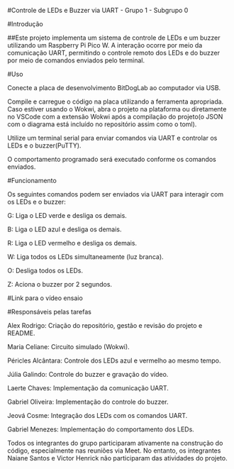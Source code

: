 #Controle de LEDs e Buzzer via UART - Grupo 1 - Subgrupo 0

#Introdução

##Este projeto implementa um sistema de controle de LEDs e um buzzer utilizando um Raspberry Pi Pico W. A interação ocorre por meio da comunicação UART, permitindo o controle remoto dos LEDs e do buzzer por meio de comandos enviados pelo terminal.

#Uso

Conecte a placa de desenvolvimento BitDogLab ao computador via USB.

Compile e carregue o código na placa utilizando a ferramenta apropriada. Caso  estiver usando o Wokwi, abra o projeto na plataforma ou diretamente no VSCode com a extensão Wokwi após a compilação do projeto(o JSON com o diagrama está incluído no repositório assim como o toml).

Utilize um terminal serial para enviar comandos via UART e controlar os LEDs e o buzzer(PuTTY).

O comportamento programado será executado conforme os comandos enviados.

#Funcionamento

Os seguintes comandos podem ser enviados via UART para interagir com os LEDs e o buzzer:

G: Liga o LED verde e desliga os demais.

B: Liga o LED azul e desliga os demais.

R: Liga o LED vermelho e desliga os demais.

W: Liga todos os LEDs simultaneamente (luz branca).

O: Desliga todos os LEDs.

Z: Aciona o buzzer por 2 segundos.

#Link para o vídeo ensaio



#Responsáveis pelas tarefas

Alex Rodrigo: Criação do repositório, gestão e revisão do projeto e README.

Maria Celiane: Circuito simulado (Wokwi).

Péricles Alcântara: Controle dos LEDs azul e vermelho ao mesmo tempo.

Júlia Galindo: Controle do buzzer e gravação do vídeo.

Laerte Chaves: Implementação da comunicação UART.

Gabriel Oliveira: Implementação do controle do buzzer.

Jeová Cosme: Integração dos LEDs com os comandos UART.

Gabriel Menezes: Implementação do comportamento dos LEDs.

Todos os integrantes do grupo participaram ativamente na construção do código, especialmente nas reuniões via Meet. No entanto, os integrantes Naiane Santos e Victor Henrick não participaram das atividades do projeto.

